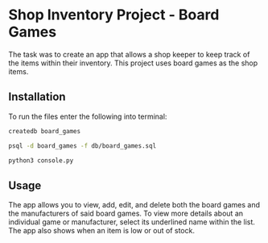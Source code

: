 # Shop Inventory Project - Board Games

The task was to create an app that allows a shop keeper to keep track of the items within their inventory. This project uses board games as the shop items. 

## Installation

To run the files enter the following into terminal:

```bash
createdb board_games

psql -d board_games -f db/board_games.sql

python3 console.py
```

## Usage

The app allows you to view, add, edit, and delete both the board games and the manufacturers of said board games. To view more details about an individual game or manufacturer, select its underlined name within the list. The app also shows when an item is low or out of stock. 
